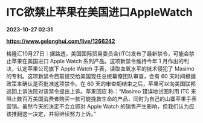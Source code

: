 # ITC欲禁止苹果在美国进口AppleWatch

**2023-10-27 02:31**

**https://www.gelonghui.com/live/1266242**

格隆汇10月27日｜据路透，美国国际贸易委员会(ITC)发布了最新禁令，可能会禁止苹果在美国进口 Apple Watch 系列产品。这项新禁令维持今年 1 月作出的判决，认定苹果公司旗下 Apple Watch 手表，读取血氧水平的技术侵犯了 Masimo 的专利。这项新禁令目前提交给美国现任总统幕僚团队审查，会有 60 天时间根据政策来确认是否批准这项禁令。在 60 天的审查期结束之后，苹果可以向美国联邦巡回上诉法院对该禁令提出上诉。苹果回应 称：“Masimo 错误地试图利用 ITC 来阻止数百万美国消费者购买一款可能挽救生命的产品，同时为自己的山寨苹果手表营销。虽然今天的决定不会立即对 Apple Watch 的销售产生影响，但我们认为应该推翻这一决定，并将继续努力上诉。”